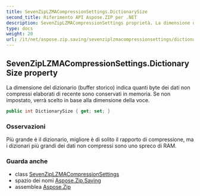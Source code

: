 ```yaml
---
title: SevenZipLZMACompressionSettings.DictionarySize
second_title: Riferimento API Aspose.ZIP per .NET
description: SevenZipLZMACompressionSettings proprietà. La dimensione del dizionario buffer storico indica quanti byte dei dati non compressi elaborati di recente sono conservati in memoria. Se non impostato verrà scelto in base alla dimensione della voce.
type: docs
weight: 20
url: /it/net/aspose.zip.saving/sevenziplzmacompressionsettings/dictionarysize/
---
```

## SevenZipLZMACompressionSettings.DictionarySize property

La dimensione del dizionario (buffer storico) indica quanti byte dei dati non compressi elaborati di recente sono conservati in memoria. Se non impostato, verrà scelto in base alla dimensione della voce.

```csharp
public int DictionarySize { get; set; }
```

### Osservazioni

Più grande è il dizionario, migliore è di solito il rapporto di compressione, ma i dizionari più grandi dei dati non compressi sono uno spreco di RAM.

### Guarda anche

* class [SevenZipLZMACompressionSettings](../)
* spazio dei nomi [Aspose.Zip.Saving](../../sevenziplzmacompressionsettings/)
* assemblea [Aspose.Zip](../../../)


